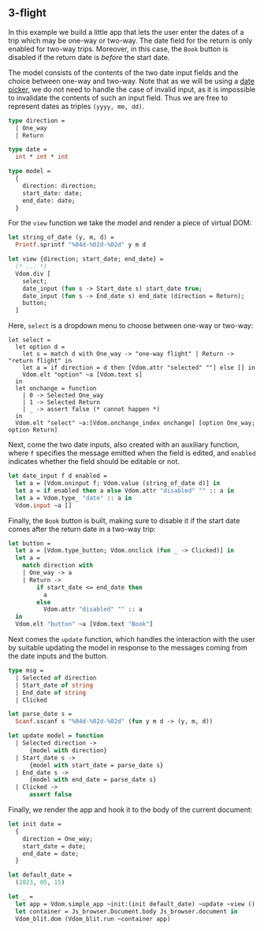 ## 3-flight

In this example we build a little app that lets the user enter the dates of a
trip which may be one-way or two-way. The date field for the return is only
enabled for two-way trips. Moreover, in this case, the `Book` button is disabled
if the return date is _before_ the start date.

The model consists of the contents of the two date input fields and the choice
between one-way and two-way. Note that as we will be using a [date
picker](https://developer.mozilla.org/en-US/docs/Web/HTML/Element/input/date),
we do not need to handle the case of invalid input, as it is impossible to
invalidate the contents of such an input field. Thus we are free to represent
dates as triples `(yyyy, mm, dd)`.

```ocaml
type direction =
  | One_way
  | Return

type date =
  int * int * int

type model =
  {
    direction: direction;
    start_date: date;
    end_date: date;
  }
```

For the `view` function we take the model and render a piece of virtual DOM:

```ocaml
let string_of_date (y, m, d) =
  Printf.sprintf "%04d-%02d-%02d" y m d

let view {direction; start_date; end_date} =
  (* ... *)
  Vdom.div [
    select;
    date_input (fun s -> Start_date s) start_date true;
    date_input (fun s -> End_date s) end_date (direction = Return);
    button;
  ]
```

Here, `select` is a dropdown menu to choose between one-way or two-way:

```
let select =
  let option d =
    let s = match d with One_way -> "one-way flight" | Return -> "return flight" in
    let a = if direction = d then [Vdom.attr "selected" ""] else [] in
    Vdom.elt "option" ~a [Vdom.text s]
  in
  let onchange = function
    | 0 -> Selected One_way
    | 1 -> Selected Return
    | _ -> assert false (* cannot happen *)
  in
  Vdom.elt "select" ~a:[Vdom.onchange_index onchange] [option One_way; option Return]
```

Next, come the two date inputs, also created with an auxiliary function, where
`f` specifies the message emitted when the field is edited, and `enabled`
indicates whether the field should be editable or not.

```ocaml
let date_input f d enabled =
  let a = [Vdom.oninput f; Vdom.value (string_of_date d)] in
  let a = if enabled then a else Vdom.attr "disabled" "" :: a in
  let a = Vdom.type_ "date" :: a in
  Vdom.input ~a []
```

Finally, the `Book` button is built, making sure to disable it if the start date
comes after the return date in a two-way trip:

```ocaml
let button =
  let a = [Vdom.type_button; Vdom.onclick (fun _ -> Clicked)] in
  let a =
    match direction with
    | One_way -> a
    | Return ->
        if start_date <= end_date then
          a
        else
          Vdom.attr "disabled" "" :: a
  in
  Vdom.elt "button" ~a [Vdom.text "Book"]
```

Next comes the `update` function, which handles the interaction with the user by
suitable updating the model in response to the messages coming from the date
inputs and the button.

```ocaml
type msg =
  | Selected of direction
  | Start_date of string
  | End_date of string
  | Clicked

let parse_date s =
  Scanf.sscanf s "%04d-%02d-%02d" (fun y m d -> (y, m, d))

let update model = function
  | Selected direction ->
      {model with direction}
  | Start_date s ->
      {model with start_date = parse_date s}
  | End_date s ->
      {model with end_date = parse_date s}
  | Clicked ->
      assert false
```

Finally, we render the app and hook it to the body of the current document:

```ocaml
let init date =
  {
    direction = One_way;
    start_date = date;
    end_date = date;
  }

let default_date =
  (2023, 05, 15)

let _ =
  let app = Vdom.simple_app ~init:(init default_date) ~update ~view () in
  let container = Js_browser.Document.body Js_browser.document in
  Vdom_blit.dom (Vdom_blit.run ~container app)

```
